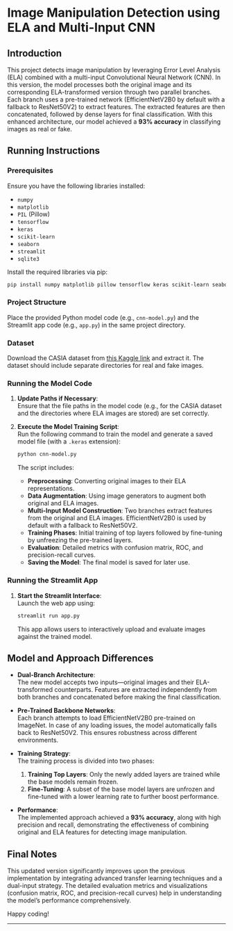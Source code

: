 
# Image Manipulation Detection using ELA and Multi-Input CNN

## Introduction

This project detects image manipulation by leveraging Error Level Analysis (ELA) combined with a multi-input Convolutional Neural Network (CNN). In this version, the model processes both the original image and its corresponding ELA-transformed version through two parallel branches. Each branch uses a pre-trained network (EfficientNetV2B0 by default with a fallback to ResNet50V2) to extract features. The extracted features are then concatenated, followed by dense layers for final classification. With this enhanced architecture, our model achieved a **93% accuracy** in classifying images as real or fake.

## Running Instructions

### Prerequisites

Ensure you have the following libraries installed:
- `numpy`
- `matplotlib`
- `PIL` (Pillow)
- `tensorflow`
- `keras`
- `scikit-learn`
- `seaborn`
- `streamlit`
- `sqlite3`

Install the required libraries via pip:

```bash
pip install numpy matplotlib pillow tensorflow keras scikit-learn seaborn streamlit sqlite3
```

### Project Structure

Place the provided Python model code (e.g., `cnn-model.py`) and the Streamlit app code (e.g., `app.py`) in the same project directory.

### Dataset

Download the CASIA dataset from [this Kaggle link](https://www.kaggle.com/datasets/sophatvathana/casia-dataset) and extract it. The dataset should include separate directories for real and fake images.

### Running the Model Code

1. **Update Paths if Necessary**:  
   Ensure that the file paths in the model code (e.g., for the CASIA dataset and the directories where ELA images are stored) are set correctly.

2. **Execute the Model Training Script**:  
   Run the following command to train the model and generate a saved model file (with a `.keras` extension):

   ```bash
   python cnn-model.py
   ```

   The script includes:
   - **Preprocessing**: Converting original images to their ELA representations.
   - **Data Augmentation**: Using image generators to augment both original and ELA images.
   - **Multi-Input Model Construction**: Two branches extract features from the original and ELA images. EfficientNetV2B0 is used by default with a fallback to ResNet50V2.
   - **Training Phases**: Initial training of top layers followed by fine-tuning by unfreezing the pre-trained layers.
   - **Evaluation**: Detailed metrics with confusion matrix, ROC, and precision-recall curves.
   - **Saving the Model**: The final model is saved for later use.

### Running the Streamlit App

1. **Start the Streamlit Interface**:  
   Launch the web app using:

   ```bash
   streamlit run app.py
   ```

   This app allows users to interactively upload and evaluate images against the trained model.

## Model and Approach Differences

- **Dual-Branch Architecture**:  
  The new model accepts two inputs—original images and their ELA-transformed counterparts. Features are extracted independently from both branches and concatenated before making the final classification.

- **Pre-Trained Backbone Networks**:  
  Each branch attempts to load EfficientNetV2B0 pre-trained on ImageNet. In case of any loading issues, the model automatically falls back to ResNet50V2. This ensures robustness across different environments.

- **Training Strategy**:  
  The training process is divided into two phases:
  1. **Training Top Layers**: Only the newly added layers are trained while the base models remain frozen.
  2. **Fine-Tuning**: A subset of the base model layers are unfrozen and fine-tuned with a lower learning rate to further boost performance.

- **Performance**:  
  The implemented approach achieved a **93% accuracy**, along with high precision and recall, demonstrating the effectiveness of combining original and ELA features for detecting image manipulation.

## Final Notes

This updated version significantly improves upon the previous implementation by integrating advanced transfer learning techniques and a dual-input strategy. The detailed evaluation metrics and visualizations (confusion matrix, ROC, and precision-recall curves) help in understanding the model’s performance comprehensively.

Happy coding!

---
